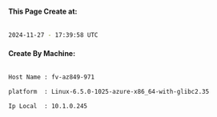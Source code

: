 
   
#### This Page Create at:

```bash

2024-11-27 - 17:39:58 UTC

```

#### Create By Machine:

```bash

Host Name : fv-az849-971

platform  : Linux-6.5.0-1025-azure-x86_64-with-glibc2.35

Ip Local  : 10.1.0.245

```

